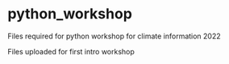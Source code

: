 # python_workshop
Files required for python workshop for climate information 2022

Files uploaded for first intro workshop